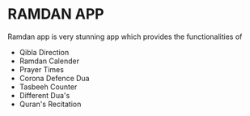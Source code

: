 <h1>RAMDAN APP</h1>
<p>Ramdan app is very stunning app which provides the functionalities of </p>
<ul>
<li>Qibla Direction</li>
<li>Ramdan Calender </li>
<li>Prayer Times </li>
<li>Corona Defence Dua</li>
<li>Tasbeeh Counter </li>
<li>Different Dua's </li>
<li>Quran's Recitation</li>
</ul>
